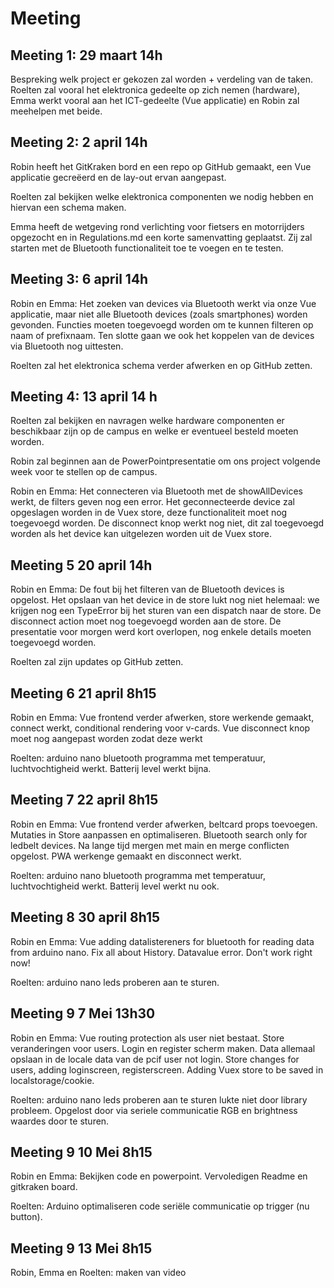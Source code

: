 # Meeting

## Meeting 1: 29 maart 14h

Bespreking welk project er gekozen zal worden + verdeling van de taken. Roelten zal vooral het elektronica gedeelte op zich nemen (hardware), Emma werkt vooral aan het ICT-gedeelte (Vue applicatie) en Robin zal meehelpen met beide.

## Meeting 2: 2 april 14h

Robin heeft het GitKraken bord en een repo op GitHub gemaakt, een Vue applicatie gecreëerd en de lay-out ervan aangepast.

Roelten zal bekijken welke elektronica componenten we nodig hebben en hiervan een schema maken.

Emma heeft de wetgeving rond verlichting voor fietsers en motorrijders opgezocht en in Regulations.md een korte samenvatting geplaatst. Zij zal starten met de Bluetooth functionaliteit toe te voegen en te testen.

## Meeting 3: 6 april 14h

Robin en Emma: Het zoeken van devices via Bluetooth werkt via onze Vue applicatie, maar niet alle Bluetooth devices (zoals smartphones) worden gevonden. Functies moeten toegevoegd worden om te kunnen filteren op naam of prefixnaam. Ten slotte gaan we ook het koppelen van de devices via Bluetooth nog uittesten.

Roelten zal het elektronica schema verder afwerken en op GitHub zetten.

## Meeting 4: 13 april 14 h

Roelten zal bekijken en navragen welke hardware componenten er beschikbaar zijn op de campus en welke er eventueel besteld moeten worden.

Robin zal beginnen aan de PowerPointpresentatie om ons project volgende week voor te stellen op de campus.

Robin en Emma: Het connecteren via Bluetooth met de showAllDevices werkt, de filters geven nog een error. Het geconnecteerde device zal opgeslagen worden in de Vuex store, deze functionaliteit moet nog toegevoegd worden. De disconnect knop werkt nog niet, dit zal toegevoegd worden als het device kan uitgelezen worden uit de Vuex store.

## Meeting 5 20 april 14h

Robin en Emma: De fout bij het filteren van de Bluetooth devices is opgelost. Het opslaan van het device in de store lukt nog niet helemaal: we krijgen nog een TypeError bij het sturen van een dispatch naar de store. De disconnect action moet nog toegevoegd worden aan de store.
De presentatie voor morgen werd kort overlopen, nog enkele details moeten toegevoegd worden.

Roelten zal zijn updates op GitHub zetten.

## Meeting 6 21 april 8h15

Robin en Emma: Vue frontend verder afwerken, store werkende gemaakt, connect werkt, conditional rendering voor v-cards. Vue disconnect knop moet nog aangepast worden zodat deze werkt

Roelten: arduino nano bluetooth programma met temperatuur, luchtvochtigheid werkt. Batterij level werkt bijna.

## Meeting 7 22 april 8h15

Robin en Emma: Vue frontend verder afwerken, beltcard props toevoegen. Mutaties in Store aanpassen en optimaliseren. Bluetooth search only for ledbelt devices. Na lange tijd mergen met main en merge conflicten opgelost.
PWA werkenge gemaakt en disconnect werkt.

Roelten: arduino nano bluetooth programma met temperatuur, luchtvochtigheid werkt. Batterij level werkt nu ook.

## Meeting 8 30 april 8h15

Robin en Emma: Vue adding datalistereners for bluetooth for reading data from arduino nano. Fix all about History.
Datavalue error. Don't work right now!

Roelten: arduino nano leds proberen aan te sturen.

## Meeting 9 7 Mei 13h30

Robin en Emma: Vue routing protection als user niet bestaat. Store veranderingen voor users. Login en register scherm maken. Data allemaal opslaan in de locale data van de pcif user not login. Store changes for users, adding loginscreen, registerscreen. Adding Vuex store to be saved in localstorage/cookie. 

Roelten: arduino nano leds proberen aan te sturen lukte niet door library probleem. Opgelost door via seriele communicatie RGB en brightness waardes door te sturen.

## Meeting 9 10 Mei 8h15

Robin en Emma: Bekijken code en powerpoint. Vervoledigen Readme en gitkraken board.

Roelten: Arduino optimaliseren code seriële communicatie op trigger (nu button).

## Meeting 9 13 Mei 8h15

Robin, Emma en Roelten: maken van video